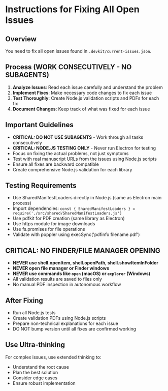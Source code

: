 # Instructions for Fixing All Open Issues

## Overview
You need to fix all open issues found in `.devkit/current-issues.json`.

## Process (WORK CONSECUTIVELY - NO SUBAGENTS)
1. **Analyze Issues**: Read each issue carefully and understand the problem
2. **Implement Fixes**: Make necessary code changes to fix each issue
3. **Test Thoroughly**: Create Node.js validation scripts and PDFs for each fix
4. **Document Changes**: Keep track of what was fixed for each issue

## Important Guidelines
- **CRITICAL: DO NOT USE SUBAGENTS** - Work through all tasks consecutively
- **CRITICAL: NODE.JS TESTING ONLY** - Never run Electron for testing
- Focus on fixing the actual problems, not just symptoms
- Test with real manuscript URLs from the issues using Node.js scripts
- Ensure all fixes are backward compatible
- Create comprehensive Node.js validation for each library

## Testing Requirements
- Use SharedManifestLoaders directly in Node.js (same as Electron main process)
- Import dependencies: `const { SharedManifestLoaders } = require('./src/shared/SharedManifestLoaders.js')`
- Use pdfkit for PDF creation (same library as Electron)
- Use https module for image downloads
- Use fs.promises for file operations
- Validate with poppler using execSync('pdfinfo filename.pdf')

## CRITICAL: NO FINDER/FILE MANAGER OPENING
- **NEVER use shell.openItem, shell.openPath, shell.showItemInFolder**
- **NEVER open file manager or Finder windows**
- **NEVER use commands like `open` (macOS) or `explorer` (Windows)**
- All validation results are saved to files only
- No manual PDF inspection in autonomous workflow

## After Fixing
- Run all Node.js tests
- Create validation PDFs using Node.js scripts
- Prepare non-technical explanations for each issue
- DO NOT bump version until all fixes are confirmed working

## Use Ultra-thinking
For complex issues, use extended thinking to:
- Understand the root cause
- Plan the best solution
- Consider edge cases
- Ensure robust implementation

